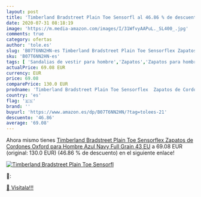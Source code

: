 ```yaml
---
layout: post
title: 'Timberland Bradstreet Plain Toe Sensorfl al 46.86 % de descuento'
date: 2020-07-31 08:18:19
image: 'https://m.media-amazon.com/images/I/31WfvyAAPuL._SL400_.jpg'
comments: true
category: ofertas
author: 'tole.es'
slug: 'B07T6NN2HN-es Timberland Bradstreet Plain Toe Sensorflex Zapatos de...'
sku: 'B07T6NN2HN-es'
tags: [ 'Sandalias de vestir para hombre','Zapatos','Zapatos para hombre','Zapatos y complementos','zapatos', ]
actualPrice: 69.08 EUR
currency: EUR
price: 69.08
comparePrice: 130.0 EUR
prodname: 'Timberland Bradstreet Plain Toe Sensorflex  Zapatos de Cordones Oxford para Hombre  Azul  Navy Full Grain   43 EU'
country: 'es'
flag: '🇪🇸'
brand: ''
buyurl: 'https://www.amazon.es/dp/B07T6NN2HN/?tag=tolees-21'
descuento: '46.86'
average: '69.08'
---
```


Ahora mismo tienes [Timberland Bradstreet Plain Toe Sensorflex  Zapatos de Cordones Oxford para Hombre  Azul  Navy Full Grain   43 EU](https://www.amazon.es/dp/B07T6NN2HN/?tag=tolees-21) a 69.08 EUR (original: 130.0 EUR) (46.86 %  de descuento) en el siguiente enlace!

[![Timberland Bradstreet Plain Toe Sensorfl](https://m.media-amazon.com/images/I/31WfvyAAPuL._SL400_.jpg)](https://www.amazon.es/dp/B07T6NN2HN/?tag=tolees-21)

🔎:


[🛒 Visítala!!!](https://www.amazon.es/dp/B07T6NN2HN/?tag=tolees-21)
